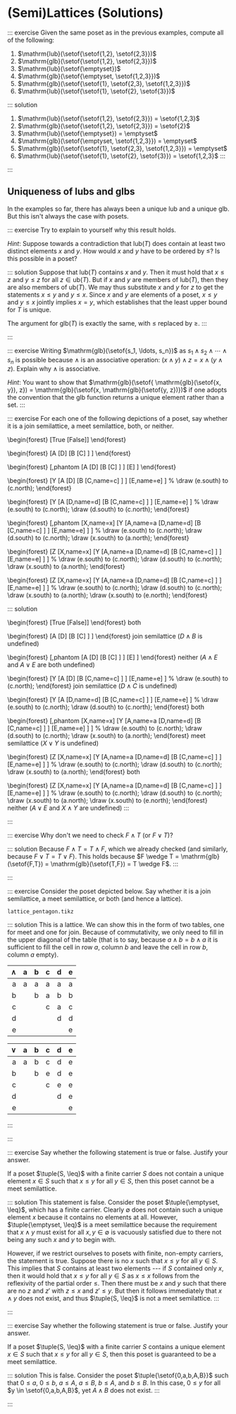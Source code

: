 # (Semi)Lattices (Solutions)

::: exercise
Given the same poset as in the previous examples, compute all of the following:

1. $\mathrm{lub}(\setof{\setof{1,2}, \setof{2,3}})$
1. $\mathrm{glb}(\setof{\setof{1,2}, \setof{2,3}})$
1. $\mathrm{lub}(\setof{\emptyset})$
1. $\mathrm{glb}(\setof{\emptyset, \setof{1,2,3}})$
1. $\mathrm{glb}(\setof{\setof{1}, \setof{2,3}, \setof{1,2,3}})$
1. $\mathrm{lub}(\setof{\setof{1}, \setof{2}, \setof{3}})$

::: solution
1. $\mathrm{lub}(\setof{\setof{1,2}, \setof{2,3}}) = \setof{1,2,3}$
1. $\mathrm{glb}(\setof{\setof{1,2}, \setof{2,3}}) = \setof{2}$
1. $\mathrm{lub}(\setof{\emptyset}) = \emptyset$
1. $\mathrm{glb}(\setof{\emptyset, \setof{1,2,3}}) = \emptyset$
1. $\mathrm{glb}(\setof{\setof{1}, \setof{2,3}, \setof{1,2,3}}) = \emptyset$
1. $\mathrm{lub}(\setof{\setof{1}, \setof{2}, \setof{3}}) = \setof{1,2,3}$
:::

:::


## Uniqueness of lubs and glbs

In the examples so far, there has always been a unique lub and a unique glb.
But this isn't always the case with posets.

::: exercise
Try to explain to yourself why this result holds.

*Hint*: Suppose towards a contradiction that $\mathrm{lub}(T)$ does contain at least two distinct elements $x$ and $y$.
How would $x$ and $y$ have to be ordered by $\leq$?
Is this possible in a poset?

::: solution
Suppose that $\mathrm{lub}(T)$ contains $x$ and $y$.
Then it must hold that $x \leq z$ and $y \leq z$ for all $z \in \mathrm{ub}(T)$.
But if $x$ and $y$ are members of $\mathrm{lub}(T)$, then they are also members of $\mathrm{ub}(T)$.
We may thus substitute $x$ and $y$ for $z$ to get the statements $x \leq y$ and $y \leq x$.
Since $x$ and $y$ are elements of a poset, $x \leq y$ and $y \leq x$ jointly implies $x = y$, which establishes that the least upper bound for $T$ is unique.

The argument for $\mathrm{glb}(T)$ is exactly the same, with $\leq$ replaced by $\geq$.
:::

:::

::: exercise
Writing $\mathrm{glb}(\setof{s_1, \ldots, s_n})$ as $s_1 \wedge s_2 \wedge \cdots \wedge s_n$ is possible because $\wedge$ is an associative operation: $(x \wedge y) \wedge z = x \wedge (y \wedge z)$. 
Explain why $\wedge$ is associative.

*Hint*: You want to show that $\mathrm{glb}(\setof{ \mathrm{glb}(\setof{x, y}), z}) = \mathrm{glb}(\setof{x, \mathrm{glb}(\setof{y, z})})$ if one adopts the convention that the $\mathrm{glb}$ function returns a unique element rather than a set.
:::

::: exercise
For each one of the following depictions of a poset, say whether it is a join semilattice, a meet semilattice, both, or neither.

\begin{forest}
    [True [False]]
\end{forest}

\begin{forest}
    [A
        [D]
        [B
            [C]
        ]
    ]
\end{forest}

\begin{forest}
    [,phantom
        [A
            [D]
            [B
                [C]
            ]
        ]
        [E]
    ]
\end{forest}

\begin{forest}
    [Y
        [A
            [D]
            [B
                [C,name=c]
            ]
        ]
        [E,name=e]
    ]
    %
    \draw (e.south) to (c.north);
\end{forest}

\begin{forest}
    [Y
        [A
            [D,name=d]
            [B
                [C,name=c]
            ]
        ]
        [E,name=e]
    ]
    %
    \draw (e.south) to (c.north);
    \draw (d.south) to (c.north);
\end{forest}

\begin{forest}
    [,phantom
        [X,name=x]
        [Y
            [A,name=a
                [D,name=d]
                [B
                    [C,name=c]
                ]
            ]
            [E,name=e]
        ]
    ]
    %
    \draw (e.south) to (c.north);
    \draw (d.south) to (c.north);
    \draw (x.south) to (a.north);
\end{forest}

\begin{forest}
    [Z
        [X,name=x]
        [Y
            [A,name=a
                [D,name=d]
                [B
                    [C,name=c]
                ]
            ]
            [E,name=e]
        ]
    ]
    %
    \draw (e.south) to (c.north);
    \draw (d.south) to (c.north);
    \draw (x.south) to (a.north);
\end{forest}

\begin{forest}
    [Z
        [X,name=x]
        [Y
            [A,name=a
                [D,name=d]
                [B
                    [C,name=c]
                ]
            ]
            [E,name=e]
        ]
    ]
    %
    \draw (e.south) to (c.north);
    \draw (d.south) to (c.north);
    \draw (x.south) to (a.north);
    \draw (x.south) to (e.north);
\end{forest}

::: solution

\begin{forest}
    [True [False]]
\end{forest}
both

\begin{forest}
    [A
        [D]
        [B
            [C]
        ]
    ]
\end{forest}
join semilattice ($D \wedge B$ is undefined)

\begin{forest}
    [,phantom
        [A
            [D]
            [B
                [C]
            ]
        ]
        [E]
    ]
\end{forest}
neither ($A \wedge E$ and $A \vee E$ are both undefined)

\begin{forest}
    [Y
        [A
            [D]
            [B
                [C,name=c]
            ]
        ]
        [E,name=e]
    ]
    %
    \draw (e.south) to (c.north);
\end{forest}
join semilattice ($D \wedge C$ is undefined)

\begin{forest}
    [Y
        [A
            [D,name=d]
            [B
                [C,name=c]
            ]
        ]
        [E,name=e]
    ]
    %
    \draw (e.south) to (c.north);
    \draw (d.south) to (c.north);
\end{forest}
both

\begin{forest}
    [,phantom
        [X,name=x]
        [Y
            [A,name=a
                [D,name=d]
                [B
                    [C,name=c]
                ]
            ]
            [E,name=e]
        ]
    ]
    %
    \draw (e.south) to (c.north);
    \draw (d.south) to (c.north);
    \draw (x.south) to (a.north);
\end{forest}
meet semilattice ($X \vee Y$ is undefined)

\begin{forest}
    [Z
        [X,name=x]
        [Y
            [A,name=a
                [D,name=d]
                [B
                    [C,name=c]
                ]
            ]
            [E,name=e]
        ]
    ]
    %
    \draw (e.south) to (c.north);
    \draw (d.south) to (c.north);
    \draw (x.south) to (a.north);
\end{forest}
both

\begin{forest}
    [Z
        [X,name=x]
        [Y
            [A,name=a
                [D,name=d]
                [B
                    [C,name=c]
                ]
            ]
            [E,name=e]
        ]
    ]
    %
    \draw (e.south) to (c.north);
    \draw (d.south) to (c.north);
    \draw (x.south) to (a.north);
    \draw (x.south) to (e.north);
\end{forest}
neither ($A \vee E$ and $X \wedge Y$ are undefined)
:::

:::

::: exercise
Why don't we need to check $F \wedge T$ (or $F \vee T$)?

::: solution
Because $F \wedge T = T \wedge F$, which we already checked (and similarly, because $F \vee T = T \vee F$).
This holds because $F \wedge T = \mathrm{glb}(\setof{F,T}) = \mathrm{glb}(\setof{T,F}) = T \wedge F$.
:::

:::

::: exercise
Consider the poset depicted below.
Say whether it is a join semilattice, a meet semilattice, or both (and hence a lattice).

~~~ {.include-tikz size=mid}
lattice_pentagon.tikz
~~~

::: solution
This is a lattice.
We can show this in the form of two tables, one for meet and one for join.
Because of commutativity, we only need to fill in the upper diagonal of the table (that is to say, because $a \wedge b = b \wedge a$ it is sufficient to fill the cell in row $a$, column $b$ and leave the cell in row $b$, column $a$ empty).

| $\wedge$ |  a  |  b  |  c  |  d  |  e  |
| --:      | :-: | :-: | :-: | :-: | :-: |
|  a       |  a  |  a  |  a  |  a  |  a  |
|  b       |     |  b  |  a  |  b  |  b  |
|  c       |     |     |  c  |  a  |  c  |
|  d       |     |     |     |  d  |  d  |
|  e       |     |     |     |     |  e  |

| $\vee$   |  a  |  b  |  c  |  d  |  e  |
| --:      | :-: | :-: | :-: | :-: | :-: |
|  a       |  a  |  b  |  c  |  d  |  e  |
|  b       |     |  b  |  e  |  d  |  e  |
|  c       |     |     |  c  |  e  |  e  |
|  d       |     |     |     |  d  |  e  |
|  e       |     |     |     |     |  e  |

:::

:::

::: exercise
Say whether the following statement is true or false.
Justify your answer.

If a poset $\tuple{S, \leq}$ with a finite carrier $S$ does not contain a unique element $x \in S$ such that $x \leq y$ for all $y \in S$, then this poset cannot be a meet semilattice.

::: solution
This statement is false.
Consider the poset $\tuple{\emptyset, \leq}$, which has a finite carrier.
Clearly $\emptyset$ does not contain such a unique element $x$ because it contains no elements at all.
However, $\tuple{\emptyset, \leq}$ is a meet semilattice because the requirement that $x \wedge y$ must exist for all $x, y \in \emptyset$ is vacuously satisfied due to there not being any such $x$ and $y$ to begin with.

However, if we restrict ourselves to posets with finite, non-empty carriers, the statement is true.
Suppose there is no $x$ such that $x \leq y$ for all $y \in S$.
This implies that $S$ contains at least two elements --- if $S$ contained only $x$, then it would hold that $x \leq y$ for all $y \in S$ as $x \leq x$ follows from the reflexivity of the partial order $\leq$.
Then there must be $x$ and $y$ such that there are no $z$ and $z'$ with $z \leq x$ and $z' \leq y$.
But then it follows immediately that $x \wedge y$ does not exist, and thus $\tuple{S, \leq}$ is not a meet semilattice.
:::

:::

::: exercise
Say whether the following statement is true or false.
Justify your answer.

If a poset $\tuple{S, \leq}$ with a finite carrier $S$ contains a unique element $x \in S$ such that $x \leq y$ for all $y \in S$, then this poset is guaranteed to be a meet semilattice.

::: solution
This is false.
Consider the poset $\tuple{\setof{0,a,b,A,B}}$ such that $0 \leq a$, $0 \leq b$, $a \leq A$, $a \leq B$, $b \leq A$, and $b \leq B$.
In this case, $0 \leq y$ for all $y \in \setof{0,a,b,A,B}$, yet $A \wedge B$ does not exist.
:::

:::
